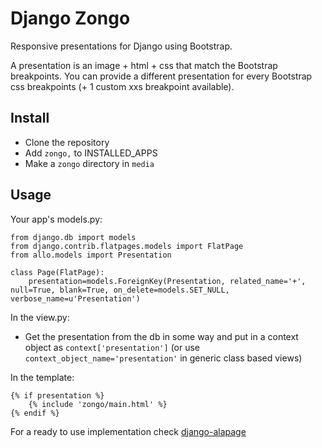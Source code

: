 Django Zongo
==============

Responsive presentations for Django using Bootstrap. 

A presentation is an image + html + css that match the Bootstrap breakpoints. You can provide a different presentation for every Bootstrap css breakpoints (+ 1 custom xxs breakpoint available).

Install
--------------

- Clone the repository
- Add `zongo,` to INSTALLED_APPS
- Make a `zongo` directory in `media`

Usage
--------------

Your app's models.py:

	from django.db import models
	from django.contrib.flatpages.models import FlatPage
	from allo.models import Presentation
	
	class Page(FlatPage):
	    presentation=models.ForeignKey(Presentation, related_name='+', null=True, blank=True, on_delete=models.SET_NULL, verbose_name=u'Presentation') 

In the view.py:

- Get the presentation from the db in some way and put in a context object as `context['presentation']` (or use `context_object_name='presentation'` in generic class based views)

In the template:

	{% if presentation %}
		{% include 'zongo/main.html' %}
	{% endif %}

For a ready to use implementation check [django-alapage](https://github.com/synw/django-alapage)
